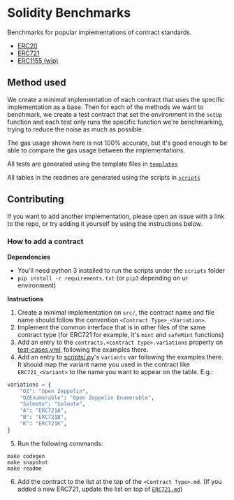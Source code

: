 # Solidity Benchmarks

Benchmarks for popular implementations of contract standards.

- [ERC20](ERC20.md)
- [ERC721](ERC721.md)
- [ERC1155 (wip)](ERC1155.md)

## Method used

We create a minimal implementation of each contract that uses the specific implementation as a base. Then for each of the methods we want to benchmark, we create a test contract that set the environment in the `setUp` function and each test only runs the specific function we're benchmarking, trying to reduce the noise as much as possible.

The gas usage shown here is not 100% accurate, but it's good enough to be able to compare the gas usage between the implementations.

All tests are generated using the template files in [`templates`](templates)

All tables in the readmes are generated using the scripts in [`scripts`](scripts)


## Contributing

If you want to add another implementation, please open an issue with a link to the repo, or try adding it yourself by using the instructions below.

### How to add a contract

**Dependencies**

- You'll need python 3 installed to run the scripts under the `scripts` folder
- `pip install -r requirements.txt` (or `pip3` depending on ur environment)

**Instructions**

1. Create a minimal implementation on `src/`, the contract name and file name should follow the convention `<Contract Type>_<Variation>`.
2. Implement the common interface that is in other files of the same contract type (for ERC721 for example, it's `mint` and `safeMint` functions)
3. Add an entry to the `contracts.<contract type>.variations` property on [test-cases.yml](test-cases.yml), following the examples there.
4. Add an entry to [scripts/<contract type>.py](scripts)'s `variants` var following the examples there. It should map the variant name you used in the contract like `ERC721_<Variant>` to the name you want to appear on the table. E.g.:

```python
variations = {
    "OZ": "Open Zeppelin",
    "OZEnumerable": "Open Zeppelin Enumerable",
    "Solmate": "Solmate",
    "A": "ERC721A",
    "B": "ERC721B",
    "K": "ERC721K",
}
```


5. Run the following commands:

```console
make codegen
make snapshot
make readme
```

6. Add the contract to the list at the top of the `<Contract Type>.md`. (If you added a new ERC721, update the list on top of [`ERC721.md`](ERC721.md))
